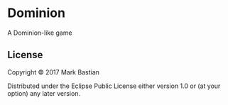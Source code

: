 # Dominion
A Dominion-like game

## License

Copyright © 2017 Mark Bastian

Distributed under the Eclipse Public License either version 1.0 or (at
your option) any later version.
